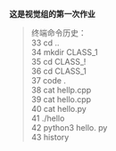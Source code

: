 **这是视觉组的第一次作业**
> 终端命令历史：  
>    33  cd ..   
   34  mkdir CLASS_1  
   35  cd CLASS_!  
   36  cd CLASS_1  
   37  code .  
   38  cat hellp.cpp  
   39  cat hello.cpp  
   40  cat hello.py  
   41  ./hello  
   42  python3 hello. py  
   43  history
